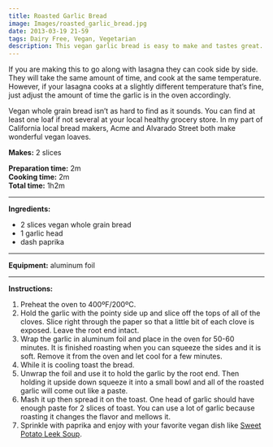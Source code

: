 ```yaml
---
title: Roasted Garlic Bread
image: Images/roasted_garlic_bread.jpg
date: 2013-03-19 21-59
tags: Dairy Free, Vegan, Vegetarian
description: This vegan garlic bread is easy to make and tastes great. It makes a great accompaniment to other vegan dishes like Anne’s E2 Lasagna or your favorite soup.
---
```

If you are making this to go along with lasagna they can cook side by side. They will take the same amount of time, and cook at the same temperature. However, if your lasagna cooks at a slightly different temperature that’s fine, just adjust the amount of time the garlic is in the oven accordingly. 

Vegan whole grain bread isn’t as hard to find as it sounds. You can find at least one loaf if not several at your local healthy grocery store. In my part of California local bread makers, Acme and Alvarado Street both make wonderful vegan loaves. 

**Makes:** 2 slices

**Preparation time:** 2m  
**Cooking time:** 2m  
**Total time:** 1h2m

---

**Ingredients:**

- 2 slices vegan whole grain bread
- 1 garlic head
- dash  paprika


---

**Equipment:** aluminum foil 

---

**Instructions:**

1. Preheat the oven to 400ºF/200ºC.
1. Hold the garlic with the pointy side up and slice off the tops of all of the cloves. Slice right through the paper so that a little bit of each clove is exposed. Leave the root end intact.
1. Wrap the garlic in aluminum foil and place in the oven for 50-60 minutes. It is finished roasting when you can squeeze the sides and it is soft. Remove it from the oven and let cool for a few minutes.
1. While it is cooling toast the bread.
1. Unwrap the foil and use it to hold the garlic by the root end. Then holding it upside down squeeze it into a small bowl and all of the roasted garlic will come out like a paste. 
1. Mash it up then spread it on the toast. One head of garlic should have enough paste for 2 slices of toast. You can use a lot of garlic because roasting it changes the flavor and mellows it. 
1. Sprinkle with paprika and enjoy with your favorite vegan dish like [Sweet Potato Leek Soup](https://wafflehearts.com/recipes/sweet_potato_leek_soup).


